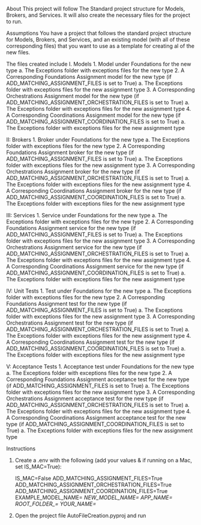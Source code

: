 About
This project will follow The Standard project structure for Models, Brokers, and Services. It will also create the necessary files for the project to run. 

Assumptions
You have a project that follows the standard project structure for Models, Brokers, and Services, and an existing model (with all of these corresponding files) that you want to use as a template for creating al of the new files.

The files created include
I. Models
	1. Model under Foundations for the new type
		a. The Exceptions folder with exceptions files for the new type
	2. A Corresponding Foundations Assignment model for the new type (if ADD_MATCHING_ASSIGNMENT_FILES is set to True)
		a. The Exceptions folder with exceptions files for the new assignment type
	3. A Corresponding Orchestrations Assignment model for the new type (if ADD_MATCHING_ASSIGNMENT_ORCHESTRATION_FILES is set to True)
		a. The Exceptions folder with exceptions files for the new assignment type
	4. A Corresponding Coordinations Assignment model for the new type (if ADD_MATCHING_ASSIGNMENT_COORDINATION_FILES is set to True)
		a. The Exceptions folder with exceptions files for the new assignment type 

II: Brokers
	1. Broker under Foundations for the new type
		a. The Exceptions folder with exceptions files for the new type
	2. A Corresponding Foundations Assignment broker for the new type (if ADD_MATCHING_ASSIGNMENT_FILES is set to True)
		a. The Exceptions folder with exceptions files for the new assignment type
	3. A Corresponding Orchestrations Assignment broker for the new type (if ADD_MATCHING_ASSIGNMENT_ORCHESTRATION_FILES is set to True)
		a. The Exceptions folder with exceptions files for the new assignment type
	4. A Corresponding Coordinations Assignment broker for the new type (if ADD_MATCHING_ASSIGNMENT_COORDINATION_FILES is set to True)
		a. The Exceptions folder with exceptions files for the new assignment type

III: Services
	1. Service under Foundations for the new type
		a. The Exceptions folder with exceptions files for the new type
	2. A Corresponding Foundations Assignment service for the new type (if ADD_MATCHING_ASSIGNMENT_FILES is set to True)
		a. The Exceptions folder with exceptions files for the new assignment type
	3. A Corresponding Orchestrations Assignment service for the new type (if ADD_MATCHING_ASSIGNMENT_ORCHESTRATION_FILES is set to True)
		a. The Exceptions folder with exceptions files for the new assignment type
	4. A Corresponding Coordinations Assignment service for the new type (if ADD_MATCHING_ASSIGNMENT_COORDINATION_FILES is set to True)
		a. The Exceptions folder with exceptions files for the new assignment type

IV: Unit Tests
	1. Test under Foundations for the new type
		a. The Exceptions folder with exceptions files for the new type
	2. A Corresponding Foundations Assignment test for the new type (if ADD_MATCHING_ASSIGNMENT_FILES is set to True)
		a. The Exceptions folder with exceptions files for the new assignment type
	3. A Corresponding Orchestrations Assignment test for the new type (if ADD_MATCHING_ASSIGNMENT_ORCHESTRATION_FILES is set to True)
		a. The Exceptions folder with exceptions files for the new assignment type
	4. A Corresponding Coordinations Assignment test for the new type (if ADD_MATCHING_ASSIGNMENT_COORDINATION_FILES is set to True)
		a. The Exceptions folder with exceptions files for the new assignment type

V: Acceptance Tests
	1. Acceptance test under Foundations for the new type
		a. The Exceptions folder with exceptions files for the new type
	2. A Corresponding Foundations Assignment acceptance test for the new type (if ADD_MATCHING_ASSIGNMENT_FILES is set to True)
		a. The Exceptions folder with exceptions files for the new assignment type
	3. A Corresponding Orchestrations Assignment acceptance test for the new type (if ADD_MATCHING_ASSIGNMENT_ORCHESTRATION_FILES is set to True)
		a. The Exceptions folder with exceptions files for the new assignment type
	4. A Corresponding Coordinations Assignment acceptance test for the new type (if ADD_MATCHING_ASSIGNMENT_COORDINATION_FILES is set to True)
		a. The Exceptions folder with exceptions files for the new assignment type

Instructions
1. Create a .env with the following (add your values & if running on a Mac, set IS_MAC=True):

	IS_MAC=False
    ADD_MATCHING_ASSIGNMENT_FILES=True
    ADD_MATCHING_ASSIGNMENT_ORCHESTRATION_FILES=True
    ADD_MATCHING_ASSIGNMENT_COORDINATION_FILES=True
	EXAMPLE_MODEL_NAME=<var goes here>
	NEW_MODEL_NAME=<var goes here>
	APP_NAME=<var goes here>
	ROOT_FOLDER_=<var goes here>
	YOUR_NAME=<var goes here>

2. Open the project file AutoFileCreation.pyproj and run
